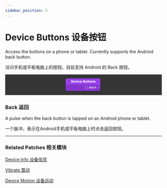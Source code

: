 ```yaml
---
sidebar_position: 2
---
```


# Device Buttons 设备按钮

Access the buttons on a phone or tablet. Currently supports the Android back button.

访问手机或平板电脑上的按钮。目前支持 Android 的 Back 按钮。

![Image](./../../../static/img/docs/Device/device-buttons.png)

### Back 返回

A pulse when the back button is tapped on an Android phone or tablet.

一个脉冲，表示在Android手机或平板电脑上时点击返回按钮。

------

### Related Patches 相关模块

[Device Info 设备信息](./Device%20Info.md)

[Vibrate 震动](./Vibrate.md)

[Device Motion 设备运动](./Device%20Motion.md)
